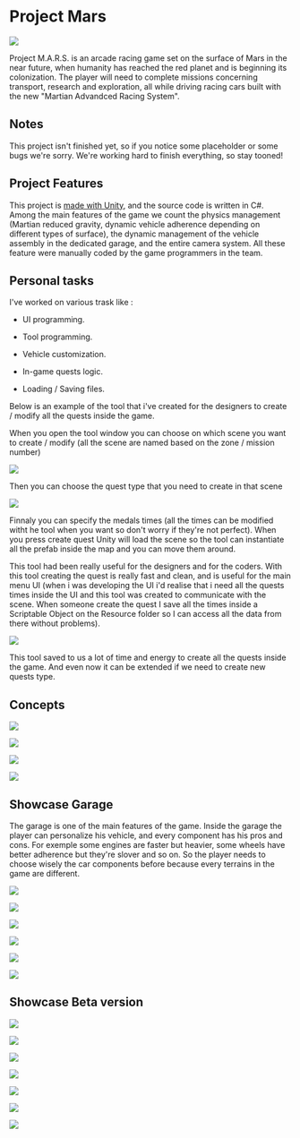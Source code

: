 # Project Mars

![](https://imgur.com/Cumy5pU.jpeg)


Project M.A.R.S. is an arcade racing game set on the surface of Mars in the near future, when humanity has reached the red planet and is beginning its colonization. The player will need to complete missions concerning transport, research and exploration, all while driving racing cars built with the new "Martian Advandced Racing System".
 
 
 
 
 ## Notes

This project isn't finished yet, so if you notice some placeholder or some bugs we're sorry. We're working hard to finish everything, so stay tooned!





 
 ## Project Features
 
This project is [made with Unity](https://unity3d.com/), and the source code is written in C#. Among the main features of the game we count the physics management (Martian reduced gravity, dynamic vehicle adherence depending on different types of surface), the dynamic management of the vehicle assembly in the dedicated garage, and the entire camera system.
All these feature were manually coded by the game programmers in the team.



## Personal tasks

I've worked on various trask like :

- UI programming.

- Tool programming.

- Vehicle customization.

- In-game quests logic.

- Loading / Saving files.


Below is an example of the tool that i've created for the designers to create / modify all the quests inside the game.

When you open the tool window you can choose on which scene you want to create / modify (all the scene are named based on the zone / mission number)


![](https://imgur.com/ltgxYbf.png)




Then you can choose the quest type that you need to create in that scene


![](https://imgur.com/Oip096D.png)



Finnaly you can specify the medals times (all the times can be modified witht he tool when you want so don't worry if they're not perfect). When you press create quest Unity will load the scene so the tool can instantiate all the prefab inside the map and you can move them around.

This tool had been really useful for the designers and for the coders. With this tool creating the quest is really fast and clean, and is useful for the main menu UI (when i was developing the UI i'd realise that i need all the quests times inside the UI and this tool was created to communicate with the scene. When someone create the quest I save all the times inside a Scriptable Object on the Resource folder so I can access all the data from there without problems).



![](https://imgur.com/4uo0oNb.png)


This tool saved to us a lot of time and energy to create all the quests inside the game. And even now it can be extended if we need to create new quests type.








## Concepts

![](https://imgur.com/qDdWxFx.jpg)

![](https://imgur.com/BCnIkXc.jpg)

![](https://imgur.com/oHlzXyk.jpg)

![](https://imgur.com/xTg8tiu.jpg)





## Showcase Garage

The garage is one of the main features of the game. Inside the garage the player can personalize his vehicle, and every component has his pros and cons. For exemple some engines are faster but heavier, some wheels have better adherence but they're slover and so on. So the player needs to choose wisely the car components before because every terrains in the game are different.

![](https://i.imgur.com/ZDb9YQ3.jpg)

![](https://imgur.com/21Y4SIu.jpg)

![](https://imgur.com/N1P6jo0.jpg)

![](https://imgur.com/51pvywc.jpg)

![](https://imgur.com/LvviRHy.jpg)

![](https://imgur.com/3Z38LzK.jpg)


## Showcase Beta version

![](https://imgur.com/yuy4kIz.jpg)

![](https://imgur.com/liLyuO5.jpg)

![](https://imgur.com/wlddSZm.jpg)

![](https://imgur.com/xPZWy64.jpg)

![](https://imgur.com/hsFBI4R.jpg)

![](https://imgur.com/UVEnNUa.jpg)

![](https://imgur.com/G2HgKJ7.jpg)


